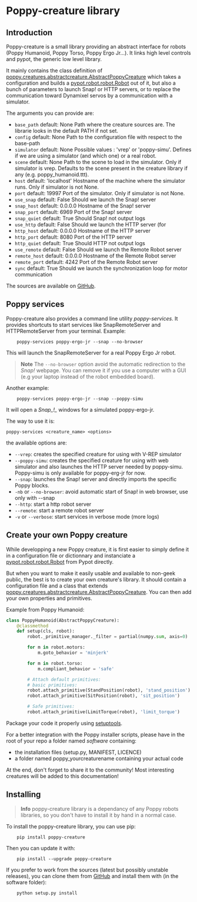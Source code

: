 # Poppy-creature library

## Introduction

Poppy-creature is a small library providing an abstract interface for robots (Poppy Humanoid, Poppy Torso, Poppy Ergo Jr...). It links high level controls and pypot, the generic low level library.

It mainly contains the class definition of [poppy.creatures.abstractcreature.AbstractPoppyCreature](https://github.com/poppy-project/poppy-creature/blob/master/software/poppy/creatures/abstractcreature.py) which takes a configuration and builds a [pypot.robot.robot.Robot](https://github.com/poppy-project/pypot/blob/master/pypot/robot/robot.py) out of it, but also a bunch of parameters to launch Snap! or HTTP servers, or to replace the communication toward Dynamixel servos by a communication with a simulator.

The arguments you can provide are:

- `base_path` default: None Path where the creature sources are. The librarie looks in the default PATH if not set.
- `config` default: None Path to the configuration file with respect to the base-path
- `simulator` default: None Possible values : 'vrep' or 'poppy-simu'. Defines if we are using a simulator (and which one) or a real robot.
- `scene` default: None Path to the scene to load in the simulator. Only if simulator is vrep. Defaults to the scene present in the creature library if any (e.g. poppy\_humanoid.ttt).
- `host` default: 'localhost' Hostname of the machine where the simulator runs. Only if simulator is not None.
- `port` default: 19997 Port of the simulator. Only if simulator is not None.
- `use_snap` default: False Should we launch the Snap! server
- `snap_host` default: 0.0.0.0 Hostname of the Snap! server
- `snap_port` default: 6969 Port of the Snap! server
- `snap_quiet` default: True Should Snap! not output logs
- `use_http` default: False Should we launch the HTTP server (for
- `http_host` default: 0.0.0.0 Hostname of the HTTP server
- `http_port` default: 8080 Port of the HTTP server
- `http_quiet` default: True Should HTTP not output logs
- `use_remote` default: False Should we launch the Remote Robot server
- `remote_host` default: 0.0.0.0 Hostname of the Remote Robot server
- `remote_port` default: 4242 Port of the Remote Robot server
- `sync` default: True Should we launch the synchronization loop for motor communication

The sources are available on [GitHub](https://github.com/poppy-project/poppy-creature).

## Poppy services

Poppy-creature also provides a command line utility *poppy-services*. It provides shortcuts to start services like SnapRemoteServer and HTTPRemoteServer from your terminal. Example:

        poppy-services poppy-ergo-jr --snap --no-browser
    

This will launch the SnapRemoteServer for a real Poppy Ergo Jr robot.

> **Note** The `--no-browser` option avoid the automatic redirection to the *Snap!* webpage. You can remove it if you use a computer with a GUI (e.g your laptop instead of the robot embedded board).

Another example:

        poppy-services poppy-ergo-jr --snap --poppy-simu
    

It will open a *Snap_!_* windows for a simulated poppy-ergo-jr.

The way to use it is:

    poppy-services <creature_name> <options>
    

the available options are:

- `--vrep`: creates the specified creature for using with V-REP simulator
- `--poppy-simu`: creates the specified creature for using with web simulator and also launches the HTTP server needed by poppy-simu. Poppy-simu is only available for poppy-erg-jr for now.
- `--snap`: launches the Snap! server and directly imports the specific Poppy blocks.
- `-nb` or `--no-browser`: avoid automatic start of Snap! in web browser, use only with --snap
- `--http`: start a http robot server
- `--remote`: start a remote robot server
- `-v` or `--verbose`: start services in verbose mode (more logs)

## Create your own Poppy creature

While developping a new Poppy creature, it is first easier to simply define it in a configuration file or dictionnary and instanciate a [pypot.robot.robot.Robot](https://github.com/poppy-project/pypot/blob/master/pypot/robot/robot.py) from Pypot directly.

But when you want to make it easily usable and available to non-geek public, the best is to create your own creature's library. It should contain a configuration file and a class that extends [poppy.creatures.abstractcreature.AbstractPoppyCreature](https://github.com/poppy-project/poppy-creature/blob/master/software/poppy/creatures/abstractcreature.py). You can then add your own properties and primitives.

Example from Poppy Humanoid:

```python
class PoppyHumanoid(AbstractPoppyCreature):
    @classmethod
    def setup(cls, robot):
        robot._primitive_manager._filter = partial(numpy.sum, axis=0)

        for m in robot.motors:
            m.goto_behavior = 'minjerk'

        for m in robot.torso:
            m.compliant_behavior = 'safe'

        # Attach default primitives:
        # basic primitives:
        robot.attach_primitive(StandPosition(robot), 'stand_position')
        robot.attach_primitive(SitPosition(robot), 'sit_position')

        # Safe primitives:
        robot.attach_primitive(LimitTorque(robot), 'limit_torque')
```

Package your code it properly using [setuptools](https://pythonhosted.org/an_example_pypi_project/setuptools.html).

For a better integration with the Poppy installer scripts, please have in the root of your repo a folder named *software* containing:

- the installation files (setup.py, MANIFEST, LICENCE)
- a folder named poppy\_yourcreaturename containing your actual code

At the end, don't forget to share it to the community! Most interesting creatures will be added to this documentation!

## Installing

> **Info** poppy-creature library is a dependancy of any Poppy robots libraries, so you don't have to install it by hand in a normal case.

To install the poppy-creature library, you can use pip:

        pip install poppy-creature
    

Then you can update it with:

        pip install --upgrade poppy-creature
    

If you prefer to work from the sources (latest but possibly unstable releases), you can clone them from [GitHub](https://github.com/poppy-project/poppy-creature) and install them with (in the software folder):

        python setup.py install